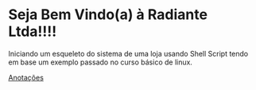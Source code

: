 # Seja Bem Vindo(a) à Radiante Ltda!!!!

Iniciando um esqueleto do sistema de uma loja usando Shell Script tendo em base um exemplo passado no curso básico de linux.

[Anotações](https://github.com/blkbirdus/IaC_Linux/blob/main/Anota%C3%A7%C3%B5es)
